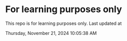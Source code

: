 # For learning purposes only
This repo is for learning purposes only.
Last updated at

Thursday, November 21, 2024 10:05:38 AM


